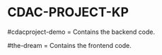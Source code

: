 # CDAC-PROJECT-KP

#cdacproject-demo = Contains the backend code.

#the-dream = Contains the frontend code.


